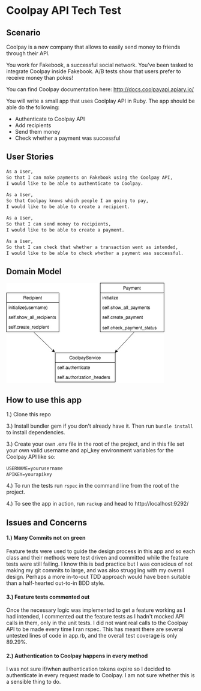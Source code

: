 # Coolpay API Tech Test
## Scenario

Coolpay is a new company that allows to easily send money to friends through their API.

You work for Fakebook, a successful social network. You’ve been tasked to integrate Coolpay inside Fakebook. A/B tests show that users prefer to receive money than pokes!

You can find Coolpay documentation here: http://docs.coolpayapi.apiary.io/

You will write a small app that uses Coolplay API in Ruby. The app should be able do the following:

- Authenticate to Coolpay API
- Add recipients
- Send them money
- Check whether a payment was successful

## User Stories

```
As a User,
So that I can make payments on Fakebook using the Coolpay API,
I would like to be able to authenticate to Coolpay.
```

```
As a User,
So that Coolpay knows which people I am going to pay,
I would like to be able to create a recipient.
```

```
As a User,
So that I can send money to recipients,
I would like to be able to create a payment.
```

```
As a User,
So that I can check that whether a transaction went as intended,
I would like to be able to check whether a payment was successful.
```
## Domain Model
![Domain Model](Fakebook-CoolpayAPI-domain-model.jpg)

## How to use this app

1.) Clone this repo

3.) Install bundler gem if you don't already have it. Then run ```bundle install``` to install dependencies.

3.) Create your own .env file in the root of the project, and in this file set your own valid username and api_key environment variables for the Coolpay API like so:
```
USERNAME=yourusername
APIKEY=yourapikey
```
4.) To run the tests run ```rspec``` in the command line from the root of the project.

4.) To see the app in action, run ```rackup``` and head to http://localhost:9292/

## Issues and Concerns

#### 1.) Many Commits not on green

Feature tests were used to guide the design process in this app and so each class and their methods were test driven and committed while the feature tests were still failing. I know this is bad practice but I was conscious of not making my git commits to large, and was also struggling with my overall design. Perhaps a more in-to-out TDD approach would have been suitable than a half-hearted out-to-in BDD style.

#### 3.) Feature tests commented out

Once the necessary logic was implemented to get a feature working as I had intended, I commented out the feature tests as I hadn't mocked API calls in them, only in the unit tests. I did not want real calls to the Coolpay API to be made every time I ran rspec. This has meant there are several untested lines of code in app.rb, and the overall test coverage is only 89.29%.

#### 2.) Authentication to Coolpay happens in every method

I was not sure if/when authentication tokens expire so I decided to authenticate in every request made to Coolpay. I am not sure whether this is a sensible thing to do.  
